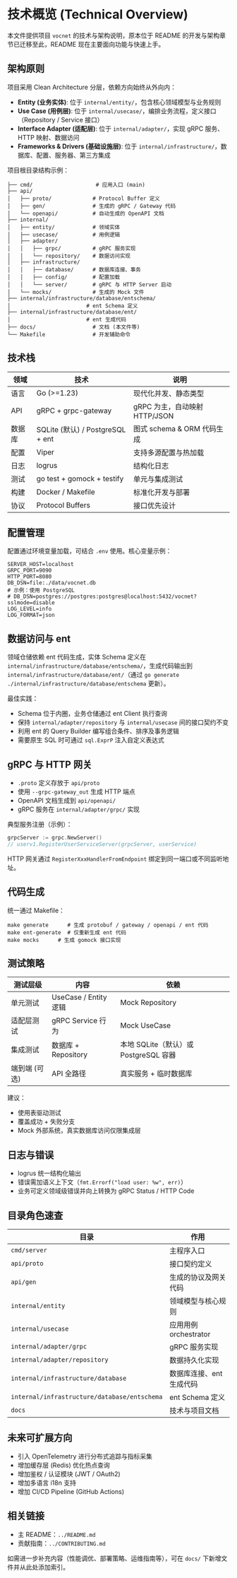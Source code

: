 # 技术概览 (Technical Overview)

本文件提供项目 `vocnet` 的技术与架构说明，原本位于 README 的开发与架构章节已迁移至此，README 现在主要面向功能与快速上手。

## 架构原则

项目采用 Clean Architecture 分层，依赖方向始终从外向内：

- **Entity (业务实体)**: 位于 `internal/entity/`，包含核心领域模型与业务规则
- **Use Case (用例层)**: 位于 `internal/usecase/`，编排业务流程，定义接口（Repository / Service 接口）
- **Interface Adapter (适配层)**: 位于 `internal/adapter/`，实现 gRPC 服务、HTTP 映射、数据访问
- **Frameworks & Drivers (基础设施层)**: 位于 `internal/infrastructure/`，数据库、配置、服务器、第三方集成

项目根目录结构示例：
```
├── cmd/                    # 应用入口 (main)
├── api/
│   ├── proto/             # Protocol Buffer 定义
│   ├── gen/               # 生成的 gRPC / Gateway 代码
│   └── openapi/           # 自动生成的 OpenAPI 文档
├── internal/
│   ├── entity/            # 领域实体
│   ├── usecase/           # 用例逻辑
│   ├── adapter/
│   │   ├── grpc/          # gRPC 服务实现
│   │   └── repository/    # 数据访问实现
│   ├── infrastructure/
│   │   ├── database/      # 数据库连接、事务
│   │   ├── config/        # 配置加载
│   │   └── server/        # gRPC 与 HTTP Server 启动
│   └── mocks/             # 生成的 Mock 文件
├── internal/infrastructure/database/entschema/
│                        # ent Schema 定义
├── internal/infrastructure/database/ent/
│                        # ent 生成代码
├── docs/                  # 文档 (本文件等)
└── Makefile               # 开发辅助命令
```

## 技术栈

| 领域 | 技术 | 说明 |
|------|------|------|
| 语言 | Go (>=1.23) | 现代化并发、静态类型 |
| API | gRPC + grpc-gateway | gRPC 为主，自动映射 HTTP/JSON |
| 数据库 | SQLite (默认) / PostgreSQL + ent | 图式 schema & ORM 代码生成 |
| 配置 | Viper | 支持多源配置与热加载 |
| 日志 | logrus | 结构化日志 |
| 测试 | go test + gomock + testify | 单元与集成测试 |
| 构建 | Docker / Makefile | 标准化开发与部署 |
| 协议 | Protocol Buffers | 接口优先设计 |

## 配置管理

配置通过环境变量加载，可结合 `.env` 使用。核心变量示例：
```
SERVER_HOST=localhost
GRPC_PORT=9090
HTTP_PORT=8080
DB_DSN=file:./data/vocnet.db
# 示例：使用 PostgreSQL
# DB_DSN=postgres://postgres:postgres@localhost:5432/vocnet?sslmode=disable
LOG_LEVEL=info
LOG_FORMAT=json
```

## 数据访问与 ent

领域仓储依赖 ent 代码生成，实体 Schema 定义在 `internal/infrastructure/database/entschema/`，生成代码输出到 `internal/infrastructure/database/ent/`（通过 `go generate ./internal/infrastructure/database/entschema` 更新）。

最佳实践：
- Schema 位于内圈，业务仓储通过 ent Client 执行查询
- 保持 `internal/adapter/repository` 与 `internal/usecase` 间的接口契约不变
- 利用 ent 的 Query Builder 编写组合条件、排序及事务逻辑
- 需要原生 SQL 时可通过 `sql.ExprP` 注入自定义表达式

## gRPC 与 HTTP 网关

- `.proto` 定义存放于 `api/proto`
- 使用 `--grpc-gateway_out` 生成 HTTP 端点
- OpenAPI 文档生成到 `api/openapi/`
- gRPC 服务在 `internal/adapter/grpc/` 实现

典型服务注册（示例）：
```go
grpcServer := grpc.NewServer()
// userv1.RegisterUserServiceServer(grpcServer, userService)
```
HTTP 网关通过 `RegisterXxxHandlerFromEndpoint` 绑定到同一端口或不同监听地址。

## 代码生成

统一通过 Makefile：
```
make generate      # 生成 protobuf / gateway / openapi / ent 代码
make ent-generate  # 仅重新生成 ent 代码
make mocks      # 生成 gomock 接口实现
```

## 测试策略

| 测试层级 | 内容 | 依赖 |
|----------|------|------|
| 单元测试 | UseCase / Entity 逻辑 | Mock Repository |
| 适配层测试 | gRPC Service 行为 | Mock UseCase |
| 集成测试 | 数据库 + Repository | 本地 SQLite（默认）或 PostgreSQL 容器 |
| 端到端 (可选) | API 全路径 | 真实服务 + 临时数据库 |

建议：
- 使用表驱动测试
- 覆盖成功 + 失败分支
- Mock 外部系统，真实数据库访问仅限集成层

## 日志与错误

- logrus 统一结构化输出
- 错误需加语义上下文（`fmt.Errorf("load user: %w", err)`）
- 业务可定义领域级错误并向上转换为 gRPC Status / HTTP Code

## 目录角色速查

| 目录 | 作用 |
|------|------|
| `cmd/server` | 主程序入口 |
| `api/proto` | 接口契约定义 |
| `api/gen` | 生成的协议及网关代码 |
| `internal/entity` | 领域模型与核心规则 |
| `internal/usecase` | 应用用例 orchestrator |
| `internal/adapter/grpc` | gRPC 服务实现 |
| `internal/adapter/repository` | 数据持久化实现 |
| `internal/infrastructure/database` | 数据库连接、ent 生成代码 |
| `internal/infrastructure/database/entschema` | ent Schema 定义 |
| `docs` | 技术与项目文档 |

## 未来可扩展方向

- 引入 OpenTelemetry 进行分布式追踪与指标采集
- 增加缓存层 (Redis) 优化热点查询
- 增加鉴权 / 认证模块 (JWT / OAuth2)
- 增加多语言 i18n 支持
- 增加 CI/CD Pipeline (GitHub Actions)

## 相关链接

- 主 README：`../README.md`
- 贡献指南：`../CONTRIBUTING.md`

如需进一步补充内容（性能调优、部署策略、运维指南等），可在 `docs/` 下新增文件并从此处添加索引。

